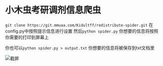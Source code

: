 # 小木虫考研调剂信息爬虫

```git clone https://git.mmuaa.com/Kidultff/redistribute-spider.git```
在config.py中按照提示信息进行设置
然后```python spider.py```
你想要的信息将按照你需要的打印到屏幕上

你也可以```python spider.py > output.txt```
你想要的信息将被保存到txt文档里

![截屏](https://www.mmuaa.com/wp-content/uploads/image/20200331/1585639857878391.png "截屏")